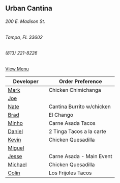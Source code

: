 ## Urban Cantina
###### 200 E. Madison St.
###### Tampa, FL 33602
###### (813) 221-8226

[View Menu](https://store7.geomerx.com/urbancantina/index.cfm?fuseaction=category&categoryID=1)



Developer     | Order Preference
--------------|---------------------
[Mark](http://github.com/mark-smithtb)              | Chicken Chimichanga  
[Joe](https://github.com/Montchat)                  | 
[Nate](https://github.com/thunemn)                  | Cantina Burrito w/chicken
[Brad](https://github.com/bself)                    | El Chango
[Minho](https://github.com/minhochoi)               | Carne Asada Tacos
[Daniel](https://github.come/dtartaglia)            | 2 Tinga Tacos a la carte
[Kevin]()                                           | Chicken Quesadilla
[Miguel](https://github.com/MiguelBrito1086)        |         
[Jesse](https://github.com/jessecurry)    	        | Carne Asada - Main Event
[Michael]()                                         | Chicken Quesadilla
[Colin](https://github.com/ColinFendrick)           | Los Frijoles Tacos

